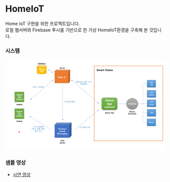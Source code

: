 # HomeIoT
Home IoT 구현을 위한 프로젝트입니다.  
로컬 웹서버와 Firebase 푸시를 기반으로 한 가상 HomeIoT환경을 구축해 본 것입니다.

### 시스템
![흐름도](./ScreenShot.png)

### 샘플 영상
* [시연 영상](https://www.youtube.com/watch?v=9KpgDvhzFzk)
